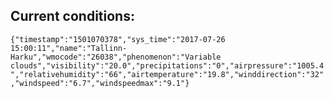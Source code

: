 ## Current conditions: 
 ``` {"timestamp":"1501070378","sys_time":"2017-07-26 15:00:11","name":"Tallinn-Harku","wmocode":"26038","phenomenon":"Variable clouds","visibility":"20.0","precipitations":"0","airpressure":"1005.4","relativehumidity":"66","airtemperature":"19.8","winddirection":"32","windspeed":"6.7","windspeedmax":"9.1"} ```
